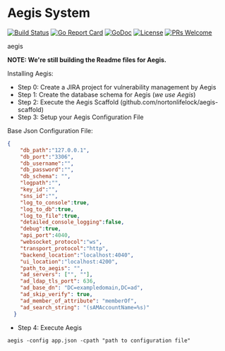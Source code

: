 # Aegis System

[![Build Status](https://api.travis-ci.org/nortonlifelock/aegis.svg?branch=master)](https://travis-ci.org/nortonlifelock/aegis)
[![Go Report Card](https://goreportcard.com/badge/github.com/nortonlifelock/aegis)](https://goreportcard.com/report/github.com/nortonlifelock/aegis)
[![GoDoc](https://godoc.org/github.com/nortonlifelock/aegis?status.svg)](https://godoc.org/github.com/nortonlifelock/aegis)
[![License](https://img.shields.io/badge/License-Apache%202.0-blue.svg)](https://opensource.org/licenses/Apache-2.0) [![PRs Welcome](https://img.shields.io/badge/PRs-welcome-brightgreen.svg)](http://makeapullrequest.com)

aegis

**NOTE: We're still building the Readme files for Aegis.**

Installing Aegis:

- Step 0: Create a JIRA project for vulnerability management by Aegis
- Step 1: Create the database schema for Aegis (*we use Aegis*)
- Step 2: Execute the Aegis Scaffold (github.com/nortonlifelock/aegis-scaffold)
- Step 3: Setup your Aegis Configuration File

Base Json Configuration File: 

```json
{
    "db_path":"127.0.0.1",
    "db_port":"3306",
    "db_username":"",
    "db_password":"",
    "db_schema": "",
    "logpath":"",
    "key_id":"",
    "sns_id":"",
    "log_to_console":true,
    "log_to_db":true,
    "log_to_file":true,
    "detailed_console_logging":false,
    "debug":true,
    "api_port":4040,
    "websocket_protocol":"ws",
    "transport_protocol":"http",
    "backend_location":"localhost:4040",
    "ui_location":"localhost:4200",
    "path_to_aegis": "",
    "ad_servers": ["", ""],
    "ad_ldap_tls_port": 636,
    "ad_base_dn": "DC=exampledomain,DC=ad",
    "ad_skip_verify": true,
    "ad_member_of_attribute": "memberOf",
    "ad_search_string": "(sAMAccountName=%s)"
  }
```
- Step 4: Execute Aegis
```
aegis -config app.json -cpath "path to configuration file"
```
